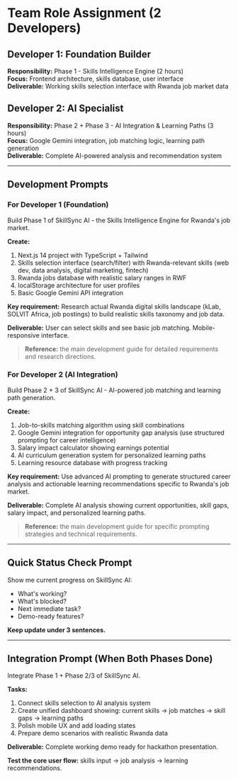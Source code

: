 # Team Role Assignment (2 Developers)

## Developer 1: Foundation Builder
**Responsibility:** Phase 1 - Skills Intelligence Engine (2 hours)  
**Focus:** Frontend architecture, skills database, user interface  
**Deliverable:** Working skills selection interface with Rwanda job market data

## Developer 2: AI Specialist
**Responsibility:** Phase 2 + Phase 3 - AI Integration & Learning Paths (3 hours)  
**Focus:** Google Gemini integration, job matching logic, learning path generation  
**Deliverable:** Complete AI-powered analysis and recommendation system

---

## Development Prompts

### For Developer 1 (Foundation)
Build Phase 1 of SkillSync AI - the Skills Intelligence Engine for Rwanda's job market.

**Create:**
1. Next.js 14 project with TypeScript + Tailwind
2. Skills selection interface (search/filter) with Rwanda-relevant skills (web dev, data analysis, digital marketing, fintech)
3. Rwanda jobs database with realistic salary ranges in RWF
4. localStorage architecture for user profiles
5. Basic Google Gemini API integration

**Key requirement:** Research actual Rwanda digital skills landscape (kLab, SOLVIT Africa, job postings) to build realistic skills taxonomy and job data.

**Deliverable:** User can select skills and see basic job matching. Mobile-responsive interface.

> **Reference:** the main development guide for detailed requirements and research directions.

### For Developer 2 (AI Integration)
Build Phase 2 + 3 of SkillSync AI - AI-powered job matching and learning path generation.

**Create:**
1. Job-to-skills matching algorithm using skill combinations
2. Google Gemini integration for opportunity gap analysis (use structured prompting for career intelligence)
3. Salary impact calculator showing earnings potential
4. AI curriculum generation system for personalized learning paths
5. Learning resource database with progress tracking

**Key requirement:** Use advanced AI prompting to generate structured career analysis and actionable learning recommendations specific to Rwanda's job market.

**Deliverable:** Complete AI analysis showing current opportunities, skill gaps, salary impact, and personalized learning paths.

> **Reference:** the main development guide for specific prompting strategies and technical requirements.

---

## Quick Status Check Prompt
Show me current progress on SkillSync AI:
- What's working?
- What's blocked?
- Next immediate task?
- Demo-ready features?

**Keep update under 3 sentences.**

---

## Integration Prompt (When Both Phases Done)
Integrate Phase 1 + Phase 2/3 of SkillSync AI.

**Tasks:**
1. Connect skills selection to AI analysis system
2. Create unified dashboard showing: current skills → job matches → skill gaps → learning paths
3. Polish mobile UX and add loading states
4. Prepare demo scenarios with realistic Rwanda data

**Deliverable:** Complete working demo ready for hackathon presentation.

**Test the core user flow:** skills input → job analysis → learning recommendations.



